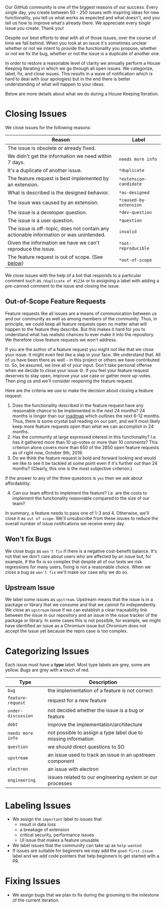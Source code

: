 Our GitHub community is one of the biggest reasons of our success. Every single day, you create between 50 - 250 issues with inspiring ideas for new functionality, you tell us what works as expected and what doesn't, and you tell us how to improve what's already there. We appreciate every single issue you create. Thank you!

Despite our best efforts to deal with all of those issues, over the course of time we fall behind. When you look at an issue it's sometimes unclear whether or not we intent to provide the functionality you propose, whether or not we fix the bug, whether or not the issue is a duplicate of another one.

In order to restore a reasonable level of clarity we annually perform a House Keeping Iterating in which we go through all open issues. We categorize, label, fix, and close issues. This results in a wave of notification which is hard to deal with (our apologies) but in the end there is better understanding of what will happen to your ideas.

Below are more details about what we do during a House Keeping Iteration.

# Closing Issues

We close issues for the following reasons:

|Reason|Label|
|---|---|
|The issue is obsolete or already fixed. ||
|We didn't get the information we need within 7 days. | `needs more info`|
|It's a duplicate of another issue. | `*duplicate`|
|The feature request is best implemented by an extension.| `*extension-candidate`|
|What is described is the designed behavior. | `*as-designed`|
|The issue was caused by an extension.| `*caused-by-extension`|
|The issue is a developer question.| `*dev-question`|
|The issue is a user question.| `*question`|
|The issue is off-topic, does not contain any actionable information or was unintended.| `invalid`|
|Given the information we have we can't reproduce the issue. | `*not-reproducible`|
|The feature request is out of scope. (See [below](#out-of-scope-feature-requests)) | `*out-of-scope`|

We close issues with the help of a bot that responds to a particular comment such as `/duplicate of #1234` or to assigning a label with adding a pre-canned comment to the issue and closing the issue.

## Out-of-Scope Feature Requests

Feature requests like all issues are a means of communication between us and our community as well as among members of the community. Thus, in principle, we could keep all feature requests open no matter what will happen to the feature they describe. But this makes it hard for you to understand what has realistic chances to ever make it into the repository. We therefore close feature requests we won't address. 

If you are the author of a feature request you might not like that we close your issue. It might even feel like a slap in your face. We understand that. All of us have been there as well - in this project or others we have contributed to. So, be assured, we love all of your input. Don't take personal offense when we decide to close your issue :peace_symbol:. If you feel your feature request deserves to stay open, improve your use case or gather more up-votes. Then ping us and we'll consider reopening the feature request.

Here are the criteria we use to make the decision about closing a feature request:
1. Does the functionality described in the feature request have any reasonable chance to be implemented in the next 24 months? 24 months is longer than our [roadmap](https://github.com/Microsoft/vscode/wiki/Roadmap) which outlines the next 6-12 months. Thus, there is some crystal ball reading on our part, and we'll most likely keep more feature requests open than what we can accomplish in 24 months.
2. Has the community at large expressed interest in this functionality? I.e. has it gathered more than 10 up-votes or more than 10 comments? This criterion alone covers more than 650 of the 2850 open feature requests as of right now, October 9th, 2019. 
3. Do we think the feature request is bold and forward looking and would we like to see it be tackled at some point even if it's further out than 24 months? (Clearly, this one is the most subjective criterion.)

If the answer to any of the three questions is `yes` then we ask about affordability:

4. Can our team afford to implement the feature? I.e. are the costs to implement the functionality reasonable compared to the size of our team?

In summary, a feature needs to pass one of 1-3 and 4. Otherwise, we'll close it as `out of scope`. We'll unsubscribe from these issues to reduce the overall number of issue notifications we receive every day.

## Won't fix Bugs

We close bugs as `won't fix` if there is a negative cost-benefit balance. It's not that we don't care about users who are affected by an issue but, for example, if the fix is so complex that despite all of our tests we risk regressions for many users, fixing is not a reasonable choice. When we close a bug as `won't fix` we'll make our case why we do so.

## Upstream Issue

We label some issues as `upstream`. Upstream means that the issue is in a package or library that we consume and that we cannot fix independently. We close an `upstream` issue if we can establish a clear traceability link between the issue in our repository and an issue in the issue tracker of the package or library. In some cases this is not possible, for example, we might have identified an issue as a Chromium issue but Chromium does not accept the issue yet because the repro case is too complex.

# Categorizing Issues

Each issue must have a **type** label. Most type labels are grey, some are yellow. Bugs are grey with a touch of red.

|Type|Description|
|---|---|
|`bug` | the implementation of a feature is not correct|
|`feature-request` | request for a new feature|
|`under-discussion` | not decided whether the issue is a bug or feature|
|`debt` | improve the implementation/architecture|
|`needs more info` | not possible to assign a type label due to missing information|
|`question` | we should direct questions to SO|
|`upstream` | an issue used to track an issue in an upstream component|
|`electron` | an issue with electron|
|`engineering` | issues related to our engineering system or our processes|

# Labeling Issues
- We assign the `important` label to issues that
  - result in data loss
  - a breakage of extension
  - critical security, performance issues
  - UI issue that makes a feature unusable
- We label issues that the community can take up as `help-wanted`.
- If issues are suitable for beginners we may add the `good-first-issue` label and we add code pointers that help beginners to get started with a PR.


# Fixing Issues
- We assign bugs that we plan to fix during the grooming to the milestone of the current iteration.
